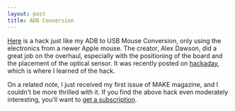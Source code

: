 ```yaml
---
layout: post
title: ADB Conversion
---
```

[Here](http://www.livejournal.com/users/theducks/407281.html) is a hack just like my ADB to USB Mouse Conversion, only using the electronics from a newer Apple mouse. The creator, Alex Dawson, did a great job on the overhaul, especially with the positioning of the board and the placement of the optical sensor. It was recently posted on [hackaday](http://www.hackaday.com/entry/1234000680069834/), which is where I learned of the hack.

On a related note, I just received my first issue of MAKE magazine, and I couldn't be more thrilled with it. If you find the above hack even moderately interesting, you'll want to [get a subscription](http://www.makezine.com).
